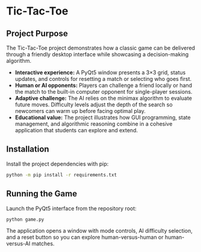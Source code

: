 # Tic-Tac-Toe

## Project Purpose

The Tic-Tac-Toe project demonstrates how a classic game can be delivered through a friendly desktop interface while showcasing a decision-making algorithm.

- **Interactive experience:** A PyQt5 window presents a 3×3 grid, status updates, and controls for resetting a match or selecting who goes first.
- **Human or AI opponents:** Players can challenge a friend locally or hand the match to the built-in computer opponent for single-player sessions.
- **Adaptive challenge:** The AI relies on the minimax algorithm to evaluate future moves. Difficulty levels adjust the depth of the search so newcomers can warm up before facing optimal play.
- **Educational value:** The project illustrates how GUI programming, state management, and algorithmic reasoning combine in a cohesive application that students can explore and extend.

## Installation

Install the project dependencies with pip:

```bash
python -m pip install -r requirements.txt
```

## Running the Game

Launch the PyQt5 interface from the repository root:

```bash
python game.py
```

The application opens a window with mode controls, AI difficulty selection, and a reset button so you can explore human-versus-human or human-versus-AI matches.
